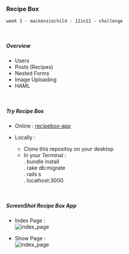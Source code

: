 ### Recipe Box

~~~
week 3 - mackenziechild - 12in12 - challenge
~~~

<br/>

##### Overview
- Users
- Posts (Recipes)
- Nested Forms
- Image Uploading
- HAML

<br/>

##### Try Recipe Box

* Online  :  [recipebox-app](https://recipebox-app.herokuapp.com)    

* Locally :
    - Clone this repositoy on your desktop
    - In your Terminal :   
                        . bundle install  
                        . rake db:migrate  
                        . rails s  
                        . localhost:3000  


<br/>

##### ScreenShot Recipe Box App

* Index Page  :  
![index_page](https://github.com/oussou-dev/recipe-box_rails/blob/master/screenshot-1.png)


* Show Page  :  
![index_page](https://github.com/oussou-dev/recipe-box_rails/blob/master/screenshot-show_page.png)